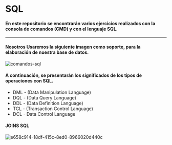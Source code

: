 # SQL

#### En este repositorio se encontrarán varios ejercicios realizados con la consola de comandos (CMD) y con el lenguaje SQL.

*** 

#### Nosotros Usaremos la siguiente imagen como soporte, para la elaboración de nuestra base de datos.

![comandos-sql](https://github.com/Tebancedoo/SQL-Sena/assets/115185706/f8e1f8cb-6bca-40d0-9809-d7c4c1abed68)

#### A continuación, se presentarán los significados de los tipos de operaciones con SQL.

- DML - (Data Manipulation Language)
- DQL - (Data Query Language)
- DDL - (Data Definition Language)
- TCL - (Transaction Control Language)
- DCL - Data Control Language

#### JOINS SQL

![e658c914-18df-415c-8ed0-8966020d440c](https://github.com/Tebancedoo/SQL-Sena/assets/115185706/78ab39a3-20aa-4608-b30e-a7d7e7883109)


<!--https://www.ibm.com/docs/es/psfa/7.1.0?topic=reference-delete-->

<!--(https://www.tutorialsteacher.com)https://www.tutorialsteacher.com--><!--pagina  on tutoriales e informacion de varios lwnguajes de programación -->

<!--ANSI-->





